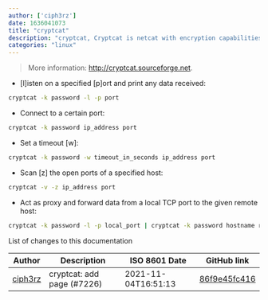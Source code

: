 ```yaml
---
author: ['ciph3rz']
date: 1636041073
title: "cryptcat"
description: "cryptcat, Cryptcat is netcat with encryption capabilities."
categories: "linux"
---
```

> More information: <http://cryptcat.sourceforge.net>.

- [l]isten on a specified [p]ort and print any data received:

```bash
cryptcat -k password -l -p port
```

- Connect to a certain port:

```bash
cryptcat -k password ip_address port
```

- Set a timeout [w]:

```bash
cryptcat -k password -w timeout_in_seconds ip_address port
```

- Scan [z] the open ports of a specified host:

```bash
cryptcat -v -z ip_address port
```

- Act as proxy and forward data from a local TCP port to the given remote host:

```bash
cryptcat -k password -l -p local_port | cryptcat -k password hostname remote_port
```
List of changes to this documentation


Author | Description | ISO 8601 Date | GitHub link
------|-----|-----|-----
[ciph3rz](mailto:46655414+ciph3rz@users.noreply.github.com) | cryptcat: add page (#7226) | 2021-11-04T16:51:13 | [86f9e45fc416](https://github.com/tldr-pages/tldr/commit/86f9e45fc416c3a9727392029b9aacc5c03dafa7)

